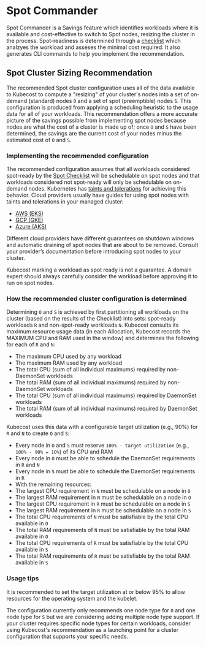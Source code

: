 # Spot Commander

Spot Commander is a Savings feature which identifies workloads where it is available and cost-effective to switch to Spot nodes, resizing the cluster in the process. Spot-readiness is determined through a [checklist](https://docs.kubecost.com/using-kubecost/navigating-the-kubecost-ui/savings/spot-checklist) which analzyes the workload and asseses the minimal cost required. It also generates CLI commands to help you implement the recommendation.

## Spot Cluster Sizing Recommendation

The recommended Spot cluster configuration uses all of the data available to Kubecost to compute a "resizing" of your cluster's nodes into a set of on-demand (standard) nodes `O` and a set of spot (preemptible) nodes `S`. This configuration is produced from applying a scheduling heuristic to the usage data for all of your workloads. This recommendation offers a more accurate picture of the savings possible from implementing spot nodes because nodes are what the cost of a cluster is made up of; once `O` and `S` have been determined, the savings are the current cost of your nodes minus the estimated cost of `O` and `S`.

### Implementing the recommended configuration

The recommended configuration assumes that all workloads considered spot-ready by the [Spot Checklist](spot-checklist.md) will be schedulable on spot nodes and that workloads considered not spot-ready will only be schedulable on on-demand nodes. Kubernetes has [taints and tolerations](https://kubernetes.io/docs/concepts/scheduling-eviction/taint-and-toleration/) for achieving this behavior. Cloud providers usually have guides for using spot nodes with taints and tolerations in your managed cluster:

* [AWS (EKS)](https://docs.aws.amazon.com/eks/latest/userguide/managed-node-groups.html#managed-node-group-capacity-types)&#x20;
* [GCP (GKE)](https://cloud.google.com/kubernetes-engine/docs/how-to/preemptible-vms)
* [Azure (AKS)](https://docs.microsoft.com/en-us/azure/aks/spot-node-pool)&#x20;

Different cloud providers have different guarantees on shutdown windows and automatic draining of spot nodes that are about to be removed. Consult your provider’s documentation before introducing spot nodes to your cluster.

Kubecost marking a workload as spot ready is not a guarantee. A domain expert should always carefully consider the workload before approving it to run on spot nodes.

### How the recommended cluster configuration is determined

Determining `O` and `S` is achieved by first partitioning all workloads on the cluster (based on the results of the Checklist) into sets: spot-ready workloads `R` and non-spot-ready workloads `N`. Kubecost consults its maximum resource usage data (in each Allocation, Kubecost records the MAXIMUM CPU and RAM used in the window) and determines the following for each of `R` and `N`:

* The maximum CPU used by any workload
* The maximum RAM used by any workload
* The total CPU (sum of all individual maximums) required by non-DaemonSet workloads
* The total RAM (sum of all individual maximums) required by non-DaemonSet workloads
* The total CPU (sum of all individual maximums) required by DaemonSet workloads
* The total RAM (sum of all individual maximums) required by DaemonSet workloads

Kubecost uses this data with a configurable target utilization (e.g., 90%) for `R` and `N` to create `O` and `S`:

* Every node in `O` and `S` must reserve `100% - target utilization` (e.g., `100% - 90% = 10%`) of its CPU and RAM
* Every node in `O` must be able to schedule the DaemonSet requirements in `R` and `N`
* Every node in `S` must be able to schedule the DaemonSet requirements in `R`
* With the remaining resources:
* The largest CPU requirement in `N` must be schedulable on a node in `O`
* The largest RAM requirement in `N` must be schedulable on a node in `O`
* The largest CPU requirement in `R` must be schedulable on a node in `S`
* The largest RAM requirement in `R` must be schedulable on a node in `S`
* The total CPU requirements of `N` must be satisfiable by the total CPU available in `O`
* The total RAM requirements of `N` must be satisfiable by the total RAM available in `O`
* The total CPU requirements of `R` must be satisfiable by the total CPU available in `S`
* The total RAM requirements of `R` must be satisfiable by the total RAM available in `S`

### Usage tips

It is recommended to set the target utilization at or below 95% to allow resources for the operating system and the kubelet.

The configuration currently only recommends one node type for `O` and one node type for `S` but we are considering adding multiple node type support. If your cluster requires specific node types for certain workloads, consider using Kubecost's recommendation as a launching point for a cluster configuration that supports your specific needs.
